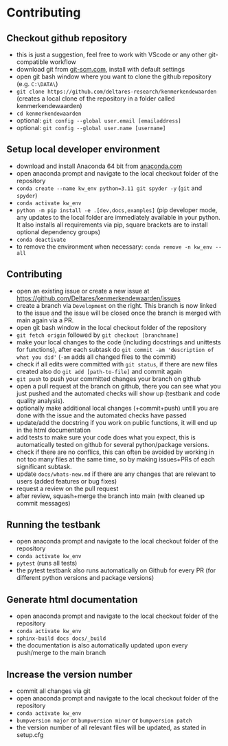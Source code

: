 # Contributing

## Checkout github repository

- this is just a suggestion, feel free to work with VScode or any other git-compatible workflow
- download git from [git-scm.com](https://git-scm.com/download/win), install with default settings
- open git bash window where you want to clone the github repository (e.g. ``C:\DATA\``)
- ``git clone https://github.com/deltares-research/kenmerkendewaarden`` (creates a local clone of the repository in a folder called kenmerkendewaarden)
- ``cd kenmerkendewaarden``
- optional: ``git config --global user.email [emailaddress]``
- optional: ``git config --global user.name [username]``

## Setup local developer environment

- download and install Anaconda 64 bit from [anaconda.com](https://www.anaconda.com/download/success)
- open anaconda prompt and navigate to the local checkout folder of the repository
- ``conda create --name kw_env python=3.11 git spyder -y`` (``git`` and ``spyder``)
- ``conda activate kw_env``
- ``python -m pip install -e .[dev,docs,examples]`` (pip developer mode, any updates to the local folder are immediately available in your python. It also installs all requirements via pip, square brackets are to install optional dependency groups)
- ``conda deactivate``
- to remove the environment when necessary: ``conda remove -n kw_env --all``

## Contributing

- open an existing issue or create a new issue at https://github.com/Deltares/kenmerkendewaarden/issues
- create a branch via ``Development`` on the right. This branch is now linked to the issue and the issue will be closed once the branch is merged with main again via a PR.
- open git bash window in the local checkout folder of the repository
- ``git fetch origin`` followed by ``git checkout [branchname]``
- make your local changes to the code (including docstrings and unittests for functions), after each subtask do ``git commit -am 'description of what you did'`` (``-am`` adds all changed files to the commit)
- check if all edits were committed with ``git status``, if there are new files created also do ``git add [path-to-file]`` and commit again
- ``git push`` to push your committed changes your branch on github
- open a pull request at the branch on github, there you can see what you just pushed and the automated checks will show up (testbank and code quality analysis).
- optionally make additional local changes (+commit+push) untill you are done with the issue and the automated checks have passed
- update/add the docstring if you work on public functions, it will end up in the html documentation
- add tests to make sure your code does what you expect, this is automatically tested on github for several python/package versions.
- check if there are no conflics, this can often be avoided by working in not too many files at the same time, so by making issues+PRs of each significant subtask.
- update ``docs/whats-new.md`` if there are any changes that are relevant to users (added features or bug fixes)
- request a review on the pull request
- after review, squash+merge the branch into main (with cleaned up commit messages)

## Running the testbank

- open anaconda prompt and navigate to the local checkout folder of the repository
- ``conda activate kw_env``
- ``pytest`` (runs all tests)
- the pytest testbank also runs automatically on Github for every PR (for different python versions and package versions)

## Generate html documentation
- open anaconda prompt and navigate to the local checkout folder of the repository
- ``conda activate kw_env``
- ``sphinx-build docs docs/_build``
- the documentation is also automatically updated upon every push/merge to the main branch

## Increase the version number

- commit all changes via git
- open anaconda prompt and navigate to the local checkout folder of the repository
- ``conda activate kw_env``
- ``bumpversion major`` or ``bumpversion minor`` or ``bumpversion patch``
- the version number of all relevant files will be updated, as stated in setup.cfg
